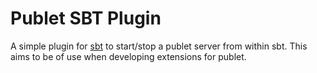 # Publet SBT Plugin

A simple plugin for [sbt]() to start/stop a publet server from within sbt. This aims
to be of use when developing extensions for publet.


